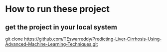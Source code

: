 # How to run these project
## get the project in your local system
git clone https://github.com/TEswarreddy/Predicting-Liver-Cirrhosis-Using-Advanced-Machine-Learning-Techniques.git
